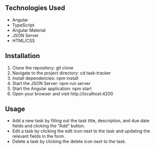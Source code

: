 ## Technologies Used

- Angular
- TypeScript
- Angular Material
- JSON Server
- HTML/CSS

## Installation

1. Clone the repository: git clone <repository-url>
2. Navigate to the project directory: cd task-tracker
3. Install dependencies: npm install
4. Start the JSON Server: npm run server
5. Start the Angular application: npm start
6. Open your browser and visit http://localhost:4200

## Usage

- Add a new task by filling out the task title, description, and due date fields and clicking the "Add" button.
- Edit a task by clicking the edit icon next to the task and updating the relevant fields in the form.
- Delete a task by clicking the delete icon next to the task.

